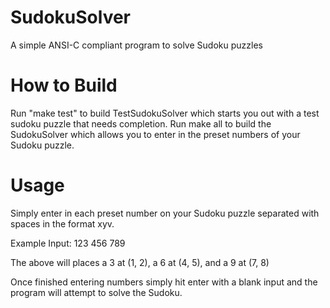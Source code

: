 # SudokuSolver
A simple ANSI-C compliant program to solve Sudoku puzzles

# How to Build
Run "make test" to build TestSudokuSolver which starts you out with a test sudoku puzzle that needs completion.
Run make all to build the SudokuSolver which allows you to enter in the preset numbers of your Sudoku puzzle.

# Usage
Simply enter in each preset number on your Sudoku puzzle separated with spaces in the format xyv.

  Example Input: 123 456 789

The above will places a 3 at (1, 2), a 6 at (4, 5), and a 9 at (7, 8)

Once finished entering numbers simply hit enter with a blank input and the program will attempt to solve the Sudoku.
